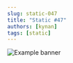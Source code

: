 ```yaml
---
slug: static-047
title: "Static #47"
authors: [kynan]
tags: [static]
---
```


![Example banner](/img/stories/static/047.PNG)
